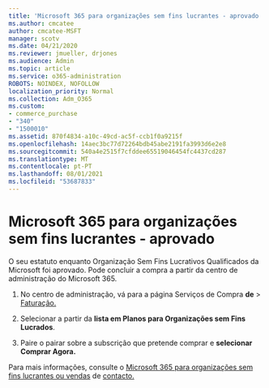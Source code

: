 ```yaml
---
title: 'Microsoft 365 para organizações sem fins lucrantes - aprovado '
ms.author: cmcatee
author: cmcatee-MSFT
manager: scotv
ms.date: 04/21/2020
ms.reviewer: jmueller, drjones
ms.audience: Admin
ms.topic: article
ms.service: o365-administration
ROBOTS: NOINDEX, NOFOLLOW
localization_priority: Normal
ms.collection: Adm_O365
ms.custom:
- commerce_purchase
- "340"
- "1500010"
ms.assetid: 870f4834-a10c-49cd-ac5f-ccb1f0a9215f
ms.openlocfilehash: 14aec3bc77d72264bdb45abe2191fa3993d6e2e8
ms.sourcegitcommit: 540a4e2515f7cfddee65519046454fc4437cd287
ms.translationtype: MT
ms.contentlocale: pt-PT
ms.lasthandoff: 08/01/2021
ms.locfileid: "53687833"
---
```

# <a name="microsoft-365-for-nonprofits---approved"></a>Microsoft 365 para organizações sem fins lucrantes - aprovado

O seu estatuto enquanto Organização Sem Fins Lucrativos Qualificados da Microsoft foi aprovado. Pode concluir a compra a partir da centro de administração do Microsoft 365.

1. No centro de administração, vá para a página Serviços de Compra **de** \> [Faturação.](https://go.microsoft.com/fwlink/p/?linkid=868433)

2. Selecionar a partir da **lista em Planos para Organizações sem Fins Lucrados**.

3. Paire o pairar sobre a subscrição que pretende comprar e **selecionar Comprar Agora.**

Para mais informações, consulte o [Microsoft 365 para organizações sem fins lucrantes ou vendas](https://www.microsoft.com/nonprofits/microsoft-365) de [contacto.](https://www.microsoft.com/nonprofits/contact-us)

